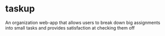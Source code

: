 # taskup
An organization web-app that allows users to break down big assignments into small tasks and provides satisfaction at checking them off
